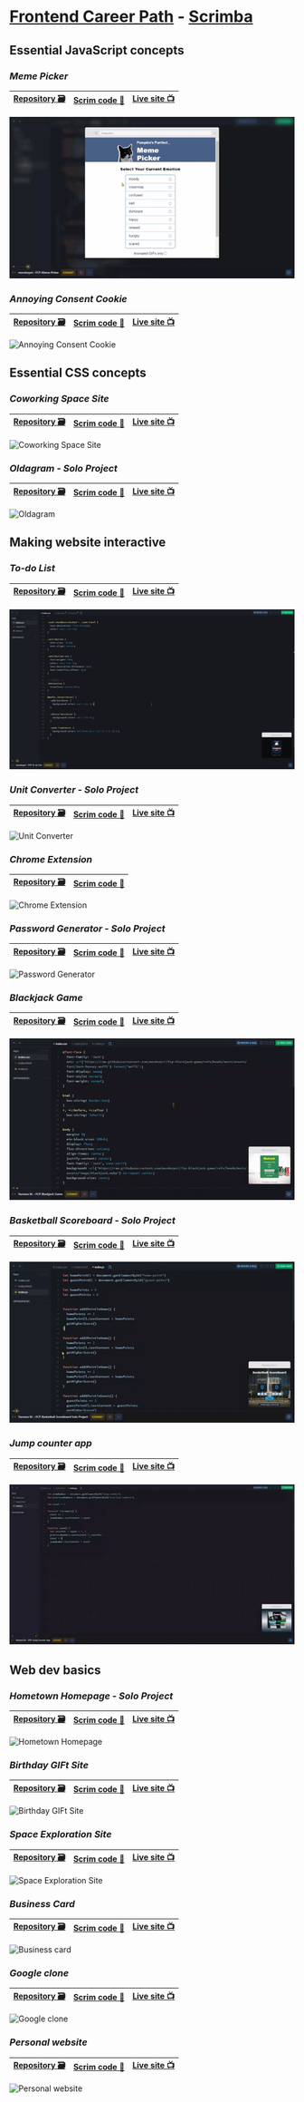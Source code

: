 # [Frontend Career Path](https://v2.scrimba.com/the-frontend-developer-career-path-c0j) - [Scrimba](https://v2.scrimba.com/courses)


## Essential JavaScript concepts

### *Meme Picker*

| [Repository 🗃️](https://github.com/mendezpvi/fcp-meme-picker) | [Scrim code 📝](https://v2.scrimba.com/s0nu96bnu7) | [Live site 📺](https://mendezpvi.github.io/fcp-meme-picker/) |
| --- | --- | --- |

![Meme Picker](https://raw.githubusercontent.com/mendezpvi/fcp-meme-picker/refs/heads/main/assets/screenshot/sample.gif)

### *Annoying Consent Cookie*

| [Repository 🗃️](https://github.com/mendezpvi/fcp-annoying-consent-cookie) | [Scrim code 📝](https://v2.scrimba.com/s0tns2i4lj) | [Live site 📺](https://mendezpvi.github.io/fcp-annoying-consent-cookie/) |
| --- | --- | --- |

![Annoying Consent Cookie](https://raw.githubusercontent.com/mendezpvi/fcp-annoying-consent-cookie/refs/heads/main/assets/screenshot/sample.gif)

## Essential CSS concepts

### *Coworking Space Site*

| [Repository 🗃️](https://github.com/mendezpvi/fcp-coworking-space-site) | [Scrim code 📝](https://v2.scrimba.com/s0m1nnnpes) | [Live site 📺](https://mendezpvi.github.io/fcp-coworking-space-site/) |
| --- | --- | --- |

![Coworking Space Site](https://raw.githubusercontent.com/mendezpvi/fcp-coworking-space-site/refs/heads/main/assets/screenshot/sample.gif)

### *Oldagram - Solo Project*

| [Repository 🗃️](https://github.com/mendezpvi/fcp-oldagram) | [Scrim code 📝](https://v2.scrimba.com/s0cviu1jfb) | [Live site 📺](https://mendezpvi.github.io/fcp-oldagram/) |
| --- | --- | --- |

![Oldagram](https://raw.githubusercontent.com/mendezpvi/fcp-oldagram/refs/heads/main/assets/screenshot/sample.gif)

## Making website interactive

### *To-do List*

| [Repository 🗃️](https://github.com/mendezpvi/fcp-todo-list) | [Scrim code 📝](https://v2.scrimba.com/s0uo04ro2j) | [Live site 📺](https://mendezpvi.github.io/fcp-todo-list/) |
| --- | --- | --- |

![To-do List](https://raw.githubusercontent.com/mendezpvi/fcp-todo-list/refs/heads/main/assets/screenshot/sample.gif)

### *Unit Converter - Solo Project*

| [Repository 🗃️](https://github.com/mendezpvi/fcp-unit-converter) | [Scrim code 📝](https://v2.scrimba.com/s0e7c04pl3) | [Live site 📺](https://mendezpvi.github.io/fcp-unit-converter/) |
| --- | --- | --- |

![Unit Converter](https://raw.githubusercontent.com/mendezpvi/fcp-unit-converter/refs/heads/main/assets/screenshot/sample.gif)

### *Chrome Extension*

| [Repository 🗃️](https://github.com/mendezpvi/fcp-chrome-extension) | [Scrim code 📝](https://v2.scrimba.com/s03nmhsii4) |
| --- | --- |

![Chrome Extension](https://raw.githubusercontent.com/mendezpvi/fcp-chrome-extension/refs/heads/main/screenshot/sample.gif)

### *Password Generator - Solo Project*

| [Repository 🗃️](https://github.com/mendezpvi/fcp-password-generator) | [Scrim code 📝](https://v2.scrimba.com/s05ub0p50h) | [Live site 📺](https://mendezpvi.github.io/fcp-password-generator/) |
| --- | --- | --- |

![Password Generator](https://raw.githubusercontent.com/mendezpvi/fcp-password-generator/refs/heads/main/assets/screenshot/sample.gif)

### *Blackjack Game*

| [Repository 🗃️](https://github.com/mendezpvi/fcp-blackjack-game) | [Scrim code 📝](https://v2.scrimba.com/s0af9rdnko) | [Live site 📺](https://mendezpvi.github.io/fcp-blackjack-game/) |
| --- | --- | --- |

![Blackjack Game](https://raw.githubusercontent.com/mendezpvi/fcp-blackjack-game/refs/heads/main/assets/screenshot/sample.gif)

### *Basketball Scoreboard - Solo Project*

| [Repository 🗃️](https://github.com/mendezpvi/fcp-basketball-scoreboard) | [Scrim code 📝](https://v2.scrimba.com/s07kg1un8r) | [Live site 📺](https://mendezpvi.github.io/fcp-basketball-scoreboard/) |
| --- | --- | --- |

![Basketball Scoreboard](https://raw.githubusercontent.com/mendezpvi/fcp-basketball-scoreboard/refs/heads/main/screenshot/sample.gif)

### *Jump counter app*

| [Repository 🗃️](https://github.com/mendezpvi/fcp-jump-counter-app) | [Scrim code 📝](https://v2.scrimba.com/s0enpe14p6) | [Live site 📺](https://mendezpvi.github.io/fcp-jump-counter-app/) |
| --- | --- | --- |

![Jump counter app](https://raw.githubusercontent.com/mendezpvi/fcp-jump-counter-app/refs/heads/main/screenshots/jump-counter-sample.gif)

## Web dev basics

### *Hometown Homepage - Solo Project*

| [Repository 🗃️](https://github.com/mendezpvi/fcp-hometown-homepage) | [Scrim code 📝](https://v2.scrimba.com/s0bu6vo2hg) | [Live site 📺](https://mendezpvi.github.io/fcp-hometown-homepage/) |
| --- | --- | --- |

![Hometown Homepage](https://raw.githubusercontent.com/mendezpvi/fcp-hometown-homepage/refs/heads/main/screenshots/sample-video.gif)

### *Birthday GIFt Site*

| [Repository 🗃️](https://github.com/mendezpvi/fcp-birthday-gift-site) | [Scrim code 📝](https://v2.scrimba.com/s0jatukv69) | [Live site 📺](https://mendezpvi.github.io/fcp-birthday-gift-site/) |
| --- | --- | --- |

![Birthday GIFt Site](https://raw.githubusercontent.com/mendezpvi/fcp-birthday-gift-site/refs/heads/main/images/birthday-gift-site-screenshot.avif)

### *Space Exploration Site*

| [Repository 🗃️](https://github.com/mendezpvi/fcp-space-exploration-site) | [Scrim code 📝](https://v2.scrimba.com/s0jr57q0ik) | [Live site 📺](https://mendezpvi.github.io/fcp-space-exploration-site/) |
| --- | --- | --- |

![Space Exploration Site](https://raw.githubusercontent.com/mendezpvi/fcp-space-exploration-site/refs/heads/main/images/space-exploration-site-screenshot.avif)

### *Business Card*

| [Repository 🗃️](https://github.com/mendezpvi/fcp-google-clone) | [Scrim code 📝](https://v2.scrimba.com/s0jhpfpbob) | [Live site 📺](https://mendezpvi.github.io/fcp-business-card/) |
| --- | --- | --- |

![Business card](https://raw.githubusercontent.com/mendezpvi/fcp-business-card/refs/heads/main/image/business-card-screenshot.avif)

### *Google clone*

| [Repository 🗃️](https://github.com/mendezpvi/fcp-google-clone) | [Scrim code 📝](https://v2.scrimba.com/s015itui0i) | [Live site 📺](https://mendezpvi.github.io/fcp-google-clone/) |
| --- | --- | --- |

![Google clone](https://raw.githubusercontent.com/mendezpvi/fcp-google-clone/refs/heads/main/google-clone-screenshot.avif)

### *Personal website*

| [Repository 🗃️](https://github.com/mendezpvi/fcp-personal-website) | [Scrim code 📝](https://v2.scrimba.com/s0m2taj2s6) | [Live site 📺](https://mendezpvi.github.io/fcp-personal-website/) |
| --- | --- | --- |

![Personal website](https://raw.githubusercontent.com/mendezpvi/fcp-personal-website/refs/heads/main/personal-website-screenshot.avif)

